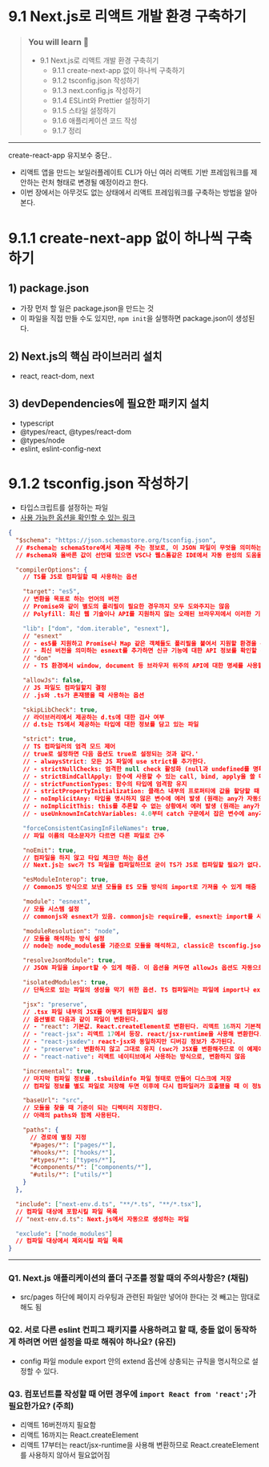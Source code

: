 # 9.1 Next.js로 리액트 개발 환경 구축하기

> ### You will learn 📝
>
> - 9.1 Next.js로 리액트 개발 환경 구축히기
>   - 9.1.1 create-next-app 없이 하나씩 구축하기
>   - 9.1.2 tsconfig.json 작성하기
>   - 9.1.3 next.config.js 작성하기
>   - 9.1.4 ESLint와 Prettier 설정하기
>   - 9.1.5 스타일 설정하기
>   - 9.1.6 애플리케이션 코드 작성
>   - 9.1.7 정리

---

create-react-app 유지보수 중단..

- 리액트 앱을 만드는 보일러플레이트 CLI가 아닌 여러 리액트 기반 프레임워크를 제안하는 런처 형태로 변경될 예정이라고 한다.
- 이번 장에서는 아무것도 없는 상태에서 리액트 프레임워크를 구축하는 방법을 알아본다.

# 9.1.1 create-next-app 없이 하나씩 구축하기

## 1) package.json

- 가장 먼저 할 일은 package.json을 만드는 것
- 이 파일을 직접 만들 수도 있지만, `npm init`을 실행하면 package.json이 생성된다.

## 2) Next.js의 핵심 라이브러리 설치

- react, react-dom, next

## 3) devDependencies에 필요한 패키지 설치

- typescript
- @types/react, @types/react-dom
- @types/node
- eslint, eslint-config-next

# 9.1.2 tsconfig.json 작성하기

- 타입스크립트를 설정하는 파일
- [사용 가능한 옵션을 확인할 수 있는 링크](https://www.typescriptlang.org/tsconfig)

```json
{
  "$schema": "https://json.schemastore.org/tsconfig.json",
  // #schema는 schemaStore에서 제공해 주는 정보로, 이 JSON 파일이 무엇을 의미하는지, 어떤 키와 어떤 값이 들어갈 수 있는지 알려주는 도구
  // #schema와 올바른 값이 선언돼 있으면 VSC나 웹스톰같은 IDE에서 자동 완성의 도움을 받을 수 있다.

  "compilerOptions": {
    // TS를 JS로 컴파일할 때 사용하는 옵션

    "target": "es5",
    // 변환을 목표로 하는 언어의 버전
    // Promise와 같이 별도의 폴리필이 필요한 경우까지 모두 도와주지는 않음
    // Polyfill: 최신 웹 기술이나 API를 지원하지 않는 오래된 브라우저에서 이러한 기능을 사용할 수 있도록 해주는 코드 또는 라이브러리

    "lib": ["dom", "dom.iterable", "esnext"],
    // "esnext"
    // - es5를 지원하고 Promise나 Map 같은 객체들도 폴리필을 붙여서 지원할 환경을 준비했더라도 TS는 Promise나 Map의 존재를 모른다.
    // - 최신 버전을 의미하는 esnext를 추가하면 신규 기능에 대한 API 정보를 확인할 수 있게 되어 에러가 발생하지 않는다.
    // "dom"
    // - TS 환경에서 window, document 등 브라우저 위주의 API에 대한 명세를 사용할 수 있게 함

    "allowJs": false,
    // JS 파일도 컴파일할지 결정
    // .js와 .ts가 혼재됐을 때 사용하는 옵션

    "skipLibCheck": true,
    // 라이브러리에서 제공하는 d.ts에 대한 검사 여부
    // d.ts는 TS에서 제공하는 타입에 대한 정보를 담고 있는 파일

    "strict": true,
    // TS 컴파일러의 엄격 모드 제어
    // true로 설정하면 다음 옵션도 true로 설정되는 것과 같다.'
    // - alwaysStrict: 모든 JS 파일에 use strict를 추가한다.
    // - strictNullChecks: 엄격한 null check 활성화 (null과 undefined를 명확하게 구분해 사용할 수 있게 된다.)
    // - strictBindCallApply: 함수에 사용할 수 있는 call, bind, apply을 쓸 때 정확한 인수를 넘기지 않으면 에러 발생
    // - strictFunctionTypes: 함수의 타입에 엄격함 유지
    // - strictPropertyInitialization: 클래스 내부의 프로퍼티에 값을 할당할 때 타입이 올바르지 않으면 에러 발생
    // - noImplicitAny: 타입을 명시하지 않은 변수에 에러 발생 (원래는 any가 자동으로 할당됨)
    // - noImplicitThis: this를 추론할 수 없는 상황에서 에러 발생 (원래는 any가 자동으로 할당됨)
    // - useUnknownInCatchVariables: 4.0부터 catch 구문에서 잡은 변수에 any가 아닌 unknown 할당 (catch 구문에서 잡히는 것이 꼭 에러라는 법이 없어서..)

    "forceConsistentCasingInFileNames": true,
    // 파일 이름의 대소문자가 다르면 다른 파일로 간주

    "noEmit": true,
    // 컴파일을 하지 않고 타입 체크만 하는 옵션
    // Next.js는 swc가 TS 파일을 컴파일하므로 굳이 TS가 JS로 컴파일할 필요가 없다. swc는 러스트 기반 컴파일러로, TS 대비 컴파일 속도가 월등히 빠름

    "esModuleInterop": true,
    // CommonJS 방식으로 보낸 모듈을 ES 모듈 방식의 import로 가져올 수 있게 해줌

    "module": "esnext",
    // 모듈 시스템 설정
    // commonjs와 esnext가 있음. commonjs는 require를, esnext는 import를 사용한다.

    "moduleResolution": "node",
    // 모듈을 해석하는 방식 설정
    // node는 node_modules를 기준으로 모듈을 해석하고, classic은 tsconfig.json이 있는 디렉터리를 기준으로 모듈을 해석. node는 CommonJS일 때만 사용할 수 있음

    "resolveJsonModule": true,
    // JSON 파일을 import할 수 있게 해줌. 이 옵션을 켜두면 allowJs 옵션도 자동으로 켜진다.

    "isolatedModules": true,
    // 단독으로 있는 파일의 생성을 막기 위한 옵션. TS 컴파일러는 파일에 import나 export가 없으면 단순 스크립트 파일로 인식해 이러한 파일이 생성되지 않도록 막는다.

    "jsx": "preserve",
    // .tsx 파일 내부의 JSX를 어떻게 컴파일할지 설정
    // 옵션별로 다음과 같이 파일이 변환된다.
    // - "react": 기본값. React.createElement로 변환된다. 리액트 16까지 기본적인 변환 방식
    // - "react-jsx": 리액트 17에서 등장. react/jsx-runtime을 사용해 변환한다. React.createElement를 사용하지 않아서 컴포넌트 상단에 `import React from 'react';`를 적지 않아도 된다.
    // - "react-jsxdev": react-jsx와 동일하지만 디버깅 정보가 추가된다.
    // - "preserve": 변환하지 않고 그대로 유지 (swc가 JSX를 변환해주므로 이 예제에서는 preserve 사용)
    // - "react-native": 리액트 네이티브에서 사용하는 방식으로, 변환하지 않음

    "incremental": true,
    // 마지막 컴파일 정보를 .tsbuildinfo 파일 형태로 만들어 디스크에 저장
    // 컴파일 정보를 별도 파일로 저장해 두면 이후에 다시 컴파일러가 호출됐을 때 이 정보를 활용해 가장 비용이 적게 드는 방식으로 더 빠르게 컴파일을 수행한다.

    "baseUrl": "src",
    // 모듈을 찾을 때 기준이 되는 디렉터리 지정한다.
    // 아래의 paths와 함께 사용된다.

    "paths": {
      // 경로에 별칭 지정
      "#pages/*": ["pages/*"],
      "#hooks/*": ["hooks/*"],
      "#types/*": ["types/*"],
      "#components/*": ["components/*"],
      "#utils/*": ["utils/*"]
    }
  },

  "include": ["next-env.d.ts", "**/*.ts", "**/*.tsx"],
  // 컴파일 대상에 포함시킬 파일 목록
  // "next-env.d.ts": Next.js에서 자동으로 생성하는 파일

  "exclude": ["node_modules"]
  // 컴파일 대상에서 제외시킬 파일 목록
}
```

---

### Q1. Next.js 애플리케이션의 폴더 구조를 정할 때의 주의사항은? (채림)

- src/pages 하단에 페이지 라우팅과 관련된 파일만 넣어야 한다는 것 빼고는 맘대로 해도 됨

### Q2. 서로 다른 eslint 컨피그 패키지를 사용하려고 할 때, 충돌 없이 동작하게 하려면 어떤 설정을 따로 해줘야 하나요? (유진)

- config 파일 module export 안의 extend 옵션에 상충되는 규칙을 명시적으로 설정할 수 있다.

### Q3. 컴포넌트를 작성할 때 어떤 경우에 `import React from 'react';`가 필요한가요? (주희)

- 리액트 16버전까지 필요함
- 리액트 16까지는 React.createElement
- 리액트 17부터는 react/jsx-runtime을 사용해 변환하므로 React.createElement를 사용하지 않아서 필요없어짐

